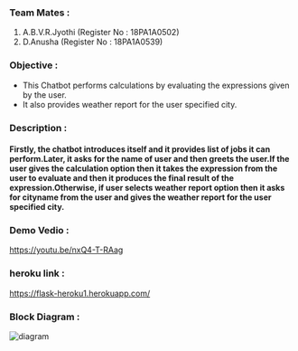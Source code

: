 ### Team Mates :
1. A.B.V.R.Jyothi (Register No : 18PA1A0502)
2. D.Anusha (Register No : 18PA1A0539)

### Objective : 
  - This Chatbot performs calculations by evaluating the expressions given by the user.
  - It also provides weather report for the user specified city.
  
### Description : 
#### Firstly, the chatbot introduces itself and it provides list of jobs it can perform.Later, it asks for the name of user and then greets the user.If the user gives the calculation option then it takes the expression from the user to evaluate and then it produces the final result of the expression.Otherwise, if user selects weather report option then it asks for cityname from the user and gives the weather report for the user specified city.

### Demo Vedio :
https://youtu.be/nxQ4-T-RAag

### heroku link :
https://flask-heroku1.herokuapp.com/

### Block Diagram :
![diagram](https://user-images.githubusercontent.com/68616514/98231761-d71acf00-1f82-11eb-8440-1bd453399fa1.jpg)
